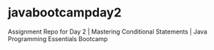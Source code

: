 # javabootcampday2
Assignment Repo for Day 2 | Mastering Conditional Statements | Java Programming Essentials Bootcamp
